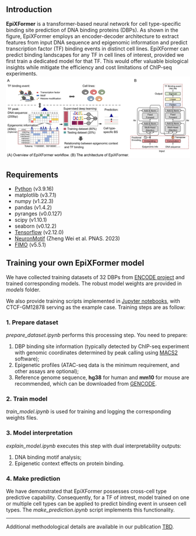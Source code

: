 ## Introduction

**EpiXFormer** is a transformer-based neural network for cell type-specific binding site prediction of DNA binding proteins (DBPs). As shown in the figure, EpiXFormer employs an encoder-decoder architecture to extract features from input DNA sequence and epigenomic information and predict transcription factor (TF) binding events in distinct cell lines. EpiXFormer can predict binding landscapes for any TF in cell lines of interest, provided we first train a dedicated model for that TF. This would offer valuable biological insights while mitigate the efficiency and cost limitations of ChIP-seq experiments.
![framework](images/epixformer.png)

## Requirements

- [Python](https://www.python.org/) (v3.9.16)
- matplotlib (v3.7.1)
- numpy (v1.22.3)
- pandas (v1.4.2)
- pyranges (v0.0.127)
- scipy (v1.10.1)
- seaborn (v0.12.2)
- [Tensorflow](https://www.tensorflow.org/) (v2.12.0)
- [NeuronMotif](https://github.com/wzthu/NeuronMotif) (Zheng Wei et al. PNAS. 2023)
- [FIMO](https://meme-suite.org/meme/doc/fimo.html?man_type=web) (v5.5.1)

## Training your own EpiXFormer model

We have collected training datasets of 32 DBPs from [ENCODE project](https://www.encodeproject.org/) and trained corresponding models. The robust model weights are provided in *models* folder.

We also provide training scripts implemented in [Jupyter notebooks](https://jupyter.org/), with CTCF-GM12878 serving as the example case. Training steps are as follow:

### 1. Prepare dataset

*prepare_dataset.ipynb* performs this processing step. You need to prepare:

1. DBP binding site information (typically detected by ChIP-seq experiment with genomic coordinates determined by peak calling using [MACS2](https://github.com/macs3-project/MACS/wiki/Install-macs2) software);
2. Epigenetic profiles (ATAC-seq data is the minimum requirement, and other assays are optional);
3. Reference genome sequence, **hg38** for human and **mm10** for mouse are recommended, which can be downloaded from [GENCODE](https://www.gencodegenes.org/).

### 2. Train model

*train_model.ipynb* is used for training and logging the corresponding weights files.

### 3. Model interpretation

*explain_model.ipynb* executes this step with dual interpretability outputs:

1. DNA binding motif analysis;
2. Epigenetic context effects on protein binding.

### 4. Make prediction

We have demonstrated that EpiXFormer possesses cross-cell type predictive capability. Consequently, for a TF of intrest, model trained on one or multiple cell types can be applied to predict binding event in unseen cell types. The *make_prediction.ipynb* script implements this functionality.

---

Additional methodological details are available in our publication [TBD]().
